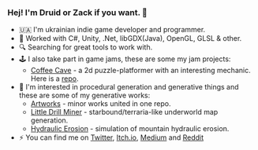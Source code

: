 ### Hej! I'm Druid or Zack if you want. :wave:

- :ukraine: I'm ukrainian indie game developer and programmer. 
- :toolbox: Worked with C#, Unity, .Net, libGDX(Java), OpenGL, GLSL & other.
- :mag: Searching for great tools to work with.
- :joystick: I also take part in game jams, these are some my jam projects:
  - [Coffee Cave](https://progdruid.itch.io/coffee-cave) - a 2d puzzle-platformer with an interesting mechanic. Here is a [repo](https://github.com/progdruid/bwj-0.9).
- :art: I'm interested in procedural generation and generative things and these are some of my generative works:
  - [Artworks](https://github.com/progdruid/artworks) - minor works united in one repo.
  - [Little Drill Miner](https://github.com/progdruid/NewLDM) - starbound/terraria-like underworld map generation.
  - [Hydraulic Erosion](https://github.com/progdruid/HydraulicErosion) - simulation of mountain hydraulic erosion.
- :zap: You can find me on [Twitter](https://twitter.com/progdruid), [Itch.io](https://progdruid.itch.io/), [Medium](https://progdruid.medium.com/) and [Reddit](https://www.reddit.com/user/ProgrammingDruid/)


